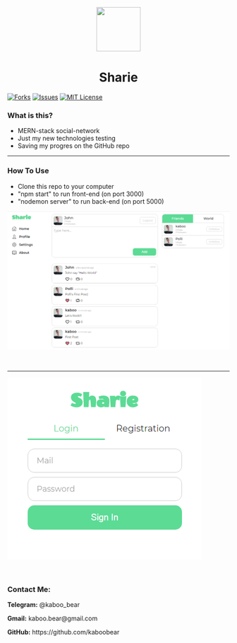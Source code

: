 <p align="center">
    <img src="https://img.icons8.com/bubbles/100/000000/rocket.png" width="100" height="100">
</p>

<h1 align="center">Sharie</h1>

[![Forks][forks-shield]][forks-url]
[![Issues][issues-shield]][issues-url]
[![MIT License][license-shield]][license-url]

### What is this?
+ MERN-stack social-network
+ Just my new technologies testing
+ Saving my progres on the GitHub repo

<hr>

### How To Use
+ Clone this repo to your computer
+ "npm start" to run front-end (on port 3000)
+ "nodemon server" to run back-end (on port 5000)




![Layout](kaboo1.png)

<br>

<hr>

![Layout](kaboo2.png)

<br>

<h3>Contact Me:</h3>

<div>
    <p><b>Telegram:</b> @kaboo_bear </p>
</div>

<div>
    <p><b>Gmail:</b> kaboo.bear@gmail.com </p>
</div>

<div>
    <p><b>GitHub:</b> https://github.com/kaboobear</p>
</div>












[forks-shield]: https://img.shields.io/github/forks/kaboobear/Sharie?style=flat-square
[forks-url]: https://github.com/kaboobear/Sharie/network/members
[issues-shield]: https://img.shields.io/github/issues/kaboobear/Sharie.svg?style=flat-square
[issues-url]: https://github.com/kaboobear/Sharie/issues
[license-shield]: https://img.shields.io/github/license/kaboobear/Sharie.svg?style=flat-square
[license-url]: https://github.com/kaboobear/Sharie/blob/master/LICENSE.txt
